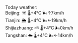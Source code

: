 Today weather:  
Beijing: ☀️ 🌡️+4°C 🌬️↑7km/h  
Tianjin: 🌦 🌡️+4°C 🌬️←19km/h  
Shijiazhuang: ⛅️  🌡️+4°C 🌬️0km/h  
Tangshan: ☁️ 🌡️+4°C 🌬️←14km/h  
